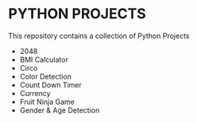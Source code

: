 # PYTHON PROJECTS

This repository contains a collection of Python Projects

- 2048
- BMI Calculator
- Circo
- Color Detection
- Count Down Timer
- Currency
- Fruit Ninja Game
- Gender & Age Detection
